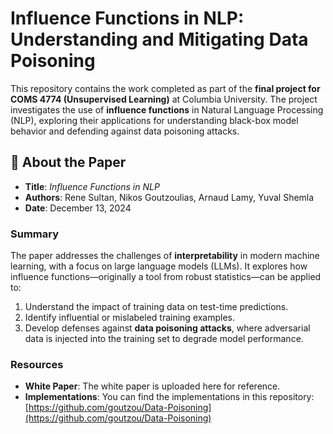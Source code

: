 # Influence Functions in NLP: Understanding and Mitigating Data Poisoning

This repository contains the work completed as part of the **final project for COMS 4774 (Unsupervised Learning)** at Columbia University. The project investigates the use of **influence functions** in Natural Language Processing (NLP), exploring their applications for understanding black-box model behavior and defending against data poisoning attacks.

## 📄 About the Paper
- **Title**: *Influence Functions in NLP*  
- **Authors**: Rene Sultan, Nikos Goutzoulias, Arnaud Lamy, Yuval Shemla  
- **Date**: December 13, 2024  

### Summary
The paper addresses the challenges of **interpretability** in modern machine learning, with a focus on large language models (LLMs). It explores how influence functions—originally a tool from robust statistics—can be applied to:
1. Understand the impact of training data on test-time predictions.
2. Identify influential or mislabeled training examples.
3. Develop defenses against **data poisoning attacks**, where adversarial data is injected into the training set to degrade model performance.

### Resources
- **White Paper**: The white paper is uploaded here for reference.  
- **Implementations**: You can find the implementations in this repository:  
  [https://github.com/goutzou/Data-Poisoning](https://github.com/goutzou/Data-Poisoning)
